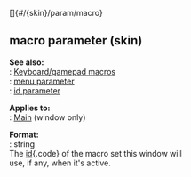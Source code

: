 []{#/{skin}/param/macro}    
## macro parameter (skin)    
**See also:**    
:   [Keyboard/gamepad macros](/ref/%7Bskin%7D/menu.md)    
:   [menu parameter](/ref/%7Bskin%7D/param/menu.md)    
:   [id parameter](/ref/%7Bskin%7D/param/id.md)    
<!-- -->    
**Applies to:**    
:   [Main](/ref/%7Bskin%7D/control/main.md) (window only)    
<!-- -->    
**Format:**    
:   string    
The [id](/ref/%7Bskin%7D/param/id.md){.code} of the macro set this window will    
use, if any, when it\'s active.  